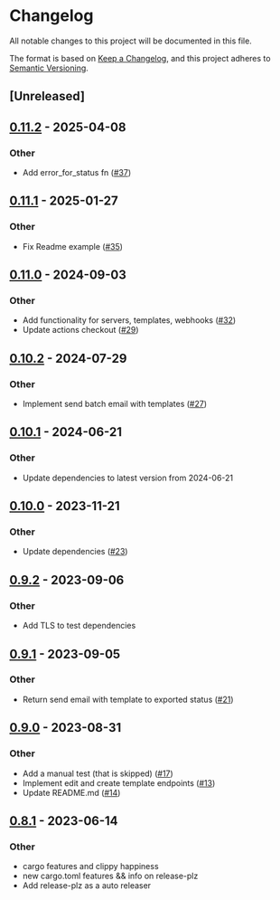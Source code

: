 # Changelog
All notable changes to this project will be documented in this file.

The format is based on [Keep a Changelog](https://keepachangelog.com/en/1.0.0/),
and this project adheres to [Semantic Versioning](https://semver.org/spec/v2.0.0.html).

## [Unreleased]

## [0.11.2](https://github.com/pastjean/postmark-rs/compare/v0.11.1...v0.11.2) - 2025-04-08

### Other

- Add error_for_status fn ([#37](https://github.com/pastjean/postmark-rs/pull/37))

## [0.11.1](https://github.com/pastjean/postmark-rs/compare/v0.11.0...v0.11.1) - 2025-01-27

### Other

- Fix Readme example ([#35](https://github.com/pastjean/postmark-rs/pull/35))

## [0.11.0](https://github.com/pastjean/postmark-rs/compare/v0.10.2...v0.11.0) - 2024-09-03

### Other
- Add functionality for servers, templates, webhooks ([#32](https://github.com/pastjean/postmark-rs/pull/32))
- Update actions checkout ([#29](https://github.com/pastjean/postmark-rs/pull/29))

## [0.10.2](https://github.com/pastjean/postmark-rs/compare/v0.10.1...v0.10.2) - 2024-07-29

### Other
- Implement send batch email with templates ([#27](https://github.com/pastjean/postmark-rs/pull/27))

## [0.10.1](https://github.com/pastjean/postmark-rs/compare/v0.10.0...v0.10.1) - 2024-06-21

### Other
- Update dependencies to latest version from 2024-06-21

## [0.10.0](https://github.com/pastjean/postmark-rs/compare/v0.9.2...v0.10.0) - 2023-11-21

### Other
- Update dependencies ([#23](https://github.com/pastjean/postmark-rs/pull/23))

## [0.9.2](https://github.com/pastjean/postmark-rs/compare/v0.9.1...v0.9.2) - 2023-09-06

### Other
- Add TLS to test dependencies

## [0.9.1](https://github.com/pastjean/postmark-rs/compare/v0.9.0...v0.9.1) - 2023-09-05

### Other
- Return send email with template to exported status ([#21](https://github.com/pastjean/postmark-rs/pull/21))

## [0.9.0](https://github.com/pastjean/postmark-rs/compare/v0.8.1...v0.9.0) - 2023-08-31

### Other
- Add a manual test (that is skipped) ([#17](https://github.com/pastjean/postmark-rs/pull/17))
- Implement edit and create template endpoints ([#13](https://github.com/pastjean/postmark-rs/pull/13))
- Update README.md ([#14](https://github.com/pastjean/postmark-rs/pull/14))

## [0.8.1](https://github.com/pastjean/postmark-rs/compare/v0.8.0...v0.8.1) - 2023-06-14

### Other
- cargo features and clippy happiness
- new cargo.toml features && info on release-plz
- Add release-plz as a auto releaser
